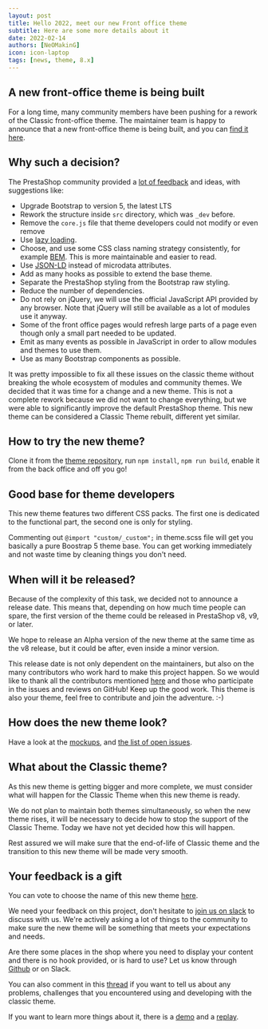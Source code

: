 ```yaml
---
layout: post
title: Hello 2022, meet our new Front office theme
subtitle: Here are some more details about it
date: 2022-02-14
authors: [NeOMakinG]
icon: icon-laptop
tags: [news, theme, 8.x]
---
```


## A new front-office theme is being built 

For a long time, many community members have been pushing for a rework of the Classic front-office theme. The maintainer team is happy to announce that a new front-office theme is being built, and you can [find it here](https://github.com/PrestaShop/theme-refacto).

## Why such a decision?

The PrestaShop community provided a [lot of feedback](https://github.com/PrestaShop/PrestaShop/issues/14533) and ideas, with suggestions like:

-   Upgrade Bootstrap to version 5, the latest LTS
-   Rework the structure inside  `src`  directory, which was  `_dev`  before.
-   Remove the `core.js` file that theme developers could not modify or even remove
-   Use [lazy loading](https://en.wikipedia.org/wiki/Lazy_loading).
-   Choose, and use some CSS class naming strategy consistently, for example [BEM](https://github.com/getbem/getbem.com/). This is more maintainable and easier to read.
-   Use [JSON-LD](https://en.wikipedia.org/wiki/JSON-LD) instead of microdata attributes.
-   Add as many hooks as possible to extend the base theme.
-   Separate the PrestaShop styling from the Bootstrap raw styling.
-   Reduce the number of dependencies.
- Do not rely on jQuery, we will use the official JavaScript API provided by any browser. Note that jQuery will still be available as a lot of modules use it anyway.
- Some of the front office pages would refresh large parts of a page even though only a small part needed to be updated.
- Emit as many events as possible in JavaScript in order to allow modules and themes to use them.
-   Use as many Bootstrap components as possible.

It was pretty impossible to fix all these issues on the classic theme without breaking the whole ecosystem of modules and community themes. We decided that it was time for a change and a new theme. This is not a complete rework because we did not want to change everything, but we were able to significantly improve the default PrestaShop theme. This new theme can be considered a Classic Theme rebuilt, different yet similar.

## How to try the new theme? 

Clone it from the [theme repository](https://github.com/PrestaShop/theme-refacto), run `npm install`, `npm run build`, enable it from the back office and off you go!

## Good base for theme developers

This new theme features two different CSS packs. The first one is dedicated to the functional part, the second one is only for styling.

Commenting out `@import "custom/_custom";` in theme.scss file will get you basically a pure Boostrap 5 theme base. You can get working immediately and not waste time by cleaning things you don't need.

## When will it be released?

Because of the complexity of this task, we decided not to announce a release date. This means that, depending on how much time people can spare, the first version of the theme could be released in PrestaShop v8, v9, or later.

We hope to release an Alpha version of the new theme at the same time as the v8 release, but it could be after, even inside a minor version.

This release date is not only dependent on the maintainers, but also on the many contributors who work hard to make this project happen. So we would like to thank all the contributors mentioned [here](https://github.com/PrestaShop/theme-refacto/graphs/contributors) and those who participate in the issues and reviews on GitHub! Keep up the good work. This theme is also your theme, feel free to contribute and join the adventure. :-)

## How does the new theme look?

Have a look at the [mockups](https://www.figma.com/file/LfVl5leeSKcVUhSaYwhbtM/New-Theme), and [the list of open issues](https://github.com/PrestaShop/theme-refacto/issues).

## What about the Classic theme?

As this new theme is getting bigger and more complete, we must consider what will happen for the Classic Theme when this new theme is ready.

We do not plan to maintain both themes simultaneously, so when the new theme rises, it will be necessary to decide how to stop the support of the Classic Theme. Today we have not yet decided how this will happen.

Rest assured we will make sure that the end-of-life of Classic theme and the transition to this new theme will be made very smooth.

## Your feedback is a gift

You can vote to choose the name of this new theme [here](https://framaforms.org/vote-for-the-new-theme-name-1644576025).

We need your feedback on this project, don't hesitate to [join us on slack](https://www.prestashop-project.org/slack/) to discuss with us. We're actively asking a lot of things to the community to make sure the new theme will be something that meets your expectations and needs.

Are there some places in the shop where you need to display your content and there is no hook provided, or is hard to use? Let us know through [Github](https://github.com/PrestaShop/PrestaShop/issues) or on Slack.

You can also comment in this [thread](https://github.com/PrestaShop/theme-refacto/issues/2) if you want to tell us about any problems, challenges that you encountered using and developing with the classic theme.

If you want to learn more things about it, there is a [demo](https://build.prestashop.com/news/public-oss-demo-1-2022/) and a [replay](https://youtu.be/MrLdVbTtxjE?t=192).
